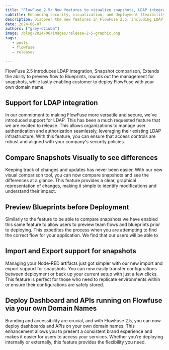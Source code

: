 ```yaml
---
title: "FlowFuse 2.5: New features to visualize snapshots, LDAP integration, and more"
subtitle: Enhancing security, visualization, and deployment flexibility.
description: Discover the new features in FlowFuse 2.5, including LDAP integration, visual snapshot comparisons, blueprint previews, snapshot import/export support, and custom domain deployment for dashboards and APIs.
date: 2024-06-07
authors: ["grey-dziuba"]
image: /blog/2024/06/images/release-2-5-graphic.png
tags:
   - posts
   - flowfuse
   - releases

---
```


FlowFuse 2.5 introduces LDAP integration, Snapshot comparison, Extends the ability to preview flow to Blueprints, rounds out the management for snapshots, while lastly enabling customer to deploy FlowFuse with your own domain name.

<!--more-->

## Support for LDAP integration

In our commitment to making FlowFuse more versatile and secure, we've introduced support for LDAP. This has been a much requested feature that we are excited to release.  This allows organizations to manage user authentication and authorization seamlessly, leveraging their existing LDAP infrastructure. With this feature, you can ensure that access controls are robust and aligned with your company's security policies.

## Compare Snapshots Visually to see differences

Keeping track of changes and updates has never been easier. With our new visual comparison tool, you can now compare snapshots and see the differences at a glance. This feature provides a clear, graphical representation of changes, making it simple to identify modifications and understand their impact.

## Preview Blueprints before Deployment

Similarly to the feature to be able to compare snapshots we have enabled this same feature to allow users to preview team flows and blueprints prior to deploying.  This expedites the process when you are attempting to find the correct flow for your application.  We find that our users will be able to 

## Import and Export support for snapshots

Managing your Node-RED artifacts just got simpler with our new import and export support for snapshots. You can now easily transfer configurations between deployment or back up your current setup with just a few clicks. This feature is perfect for those who need to replicate environments within or ensure their configurations are safely stored.

## Deploy Dashboard and APIs running on Flowfuse via your own Domain Names

Branding and accessibility are crucial, and with FlowFuse 2.5, you can now deploy dashboards and APIs on your own domain names. This enhancement allows you to present a consistent brand experience and makes it easier for users to access your services. Whether you're deploying internally or externally, this feature provides the flexibility you need.

